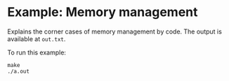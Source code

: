 # Example: Memory management

Explains the corner cases of memory management by code. The output is available at `out.txt`.

To run this example:

```
make
./a.out
```
